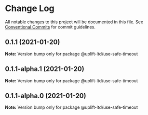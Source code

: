 # Change Log

All notable changes to this project will be documented in this file.
See [Conventional Commits](https://conventionalcommits.org) for commit guidelines.

## 0.1.1 (2021-01-20)

**Note:** Version bump only for package @uplift-ltd/use-safe-timeout





## 0.1.1-alpha.1 (2021-01-20)

**Note:** Version bump only for package @uplift-ltd/use-safe-timeout





## 0.1.1-alpha.0 (2021-01-20)

**Note:** Version bump only for package @uplift-ltd/use-safe-timeout
